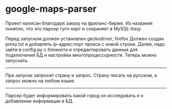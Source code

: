 # google-maps-parser

Проект написан благодаря заказу на фриланс-бирже.
Из названия понятно, что это парсер гугл-карт и сохраняет в MySQL-базу.

Перед запуском должен установлен geckodriver, firefox
Должен создан proxy.txt и добавлять ip-адрес:порт прокси с новой строки.
Далее, надо зайти в config.py с блокнота и отредактировать данные для подключения БД и настройки многопроцессорности.
Теперь можно запускать.
____
При запуске запросит страну и запрос.
Страну писать на русском, а запрос можно на любом языке.
____
Парсер будет информировать какой город он исследовать и о добавлении информации в БД.
